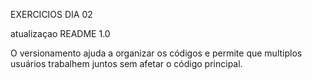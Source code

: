 EXERCICIOS DIA 02

atualizaçao README 1.0

O versionamento ajuda a organizar os códigos e permite que multiplos usuários trabalhem juntos sem afetar o código principal.